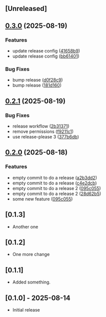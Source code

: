 ## [Unreleased]

## [0.3.0](https://github.com/kwong0222/pore/compare/v0.2.1...v0.3.0) (2025-08-19)


### Features

* update release config ([41658b9](https://github.com/kwong0222/pore/commit/41658b9877ba2bece1f7b808c1cccaa752de4170))
* update release config ([bb61401](https://github.com/kwong0222/pore/commit/bb6140164b639029664c882d20cb74e8dd4730cb))


### Bug Fixes

* bump release ([d0f28c9](https://github.com/kwong0222/pore/commit/d0f28c96f3a511eaf087b3485595838174f07c4c))
* bump release ([181d160](https://github.com/kwong0222/pore/commit/181d1602c105ef0160522e3c542ff4f493aff898))

## [0.2.1](https://github.com/kwong0222/pore/compare/v0.2.0...v0.2.1) (2025-08-19)


### Bug Fixes

* release workflow ([2b31371](https://github.com/kwong0222/pore/commit/2b313711e8829f97e10006cd13107a46fc619b43))
* remove permissions ([f9211c1](https://github.com/kwong0222/pore/commit/f9211c152044cbe821ccdb2dea86070be3065035))
* use release-please 3 ([377b6db](https://github.com/kwong0222/pore/commit/377b6dbb67f09d8e010c012b2bc11ca6a94c4e11))

## [0.2.0](https://github.com/kwong0222/pore/compare/v0.1.3...v0.2.0) (2025-08-18)


### Features

* empty commit to do a release ([a2b3dd2](https://github.com/kwong0222/pore/commit/a2b3dd27d01b6e3b92ee5ee7bc517437050e4ef6))
* empty commit to do a release ([c4e2dcb](https://github.com/kwong0222/pore/commit/c4e2dcbf45337064d90f1d49a1a99c4df7fa944e))
* empty commit to do a release 2 ([095c055](https://github.com/kwong0222/pore/commit/095c055298231c41d70379c1b19290810d22496b))
* empty commit to do a release 2 ([28d62b5](https://github.com/kwong0222/pore/commit/28d62b5717bb8a4f94b0c8eecd0de46772985efe))
* some new feature ([095c055](https://github.com/kwong0222/pore/commit/095c055298231c41d70379c1b19290810d22496b))

## [0.1.3]

- Another one

## [0.1.2]

- One more change

## [0.1.1]

- Added something.

## [0.1.0] - 2025-08-14

- Initial release

